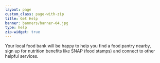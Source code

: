 ```yaml
---
layout: page
custom_class: page-with-zip
title: Get Help
banner: banners/banner-04.jpg
type: help
zip-widget: true
---
```

Your local food bank will be happy to help you find a food pantry nearby, sign up for nutrition benefits like SNAP (food stamps) and connect to other helpful services.
